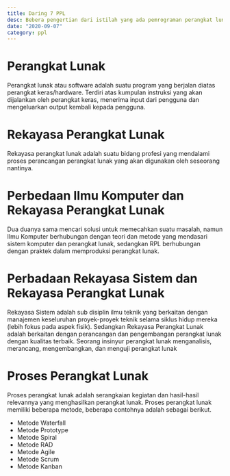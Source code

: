 ```yaml
---
title: Daring 7 PPL
desc: Bebera pengertian dari istilah yang ada pemrograman perangkat lunak seperti apa itu perangkat lunak, ilmu komputer, dan sebagainya.
date: "2020-09-07"
category: ppl
---
```


# Perangkat Lunak
Perangkat lunak atau software adalah suatu program yang berjalan diatas perangkat keras/hardware. Terdiri atas kumpulan instruksi yang akan dijalankan oleh perangkat keras, menerima input dari pengguna dan mengeluarkan output kembali kepada pengguna.

# Rekayasa Perangkat Lunak
Rekayasa perangkat lunak adalah suatu bidang profesi yang mendalami proses perancangan perangkat lunak yang akan digunakan oleh seseorang nantinya.

# Perbedaan Ilmu Komputer dan Rekayasa Perangkat Lunak
Dua duanya sama mencari solusi untuk memecahkan suatu masalah, namun Ilmu Komputer berhubungan dengan teori dan metode yang mendasari sistem komputer dan perangkat lunak, sedangkan RPL berhubungan dengan praktek dalam memproduksi perangkat lunak.

# Perbadaan Rekayasa Sistem dan Rekayasa Perangkat Lunak
Rekayasa Sistem adalah sub disiplin ilmu teknik yang berkaitan dengan manajemen keseluruhan proyek-proyek teknik selama siklus hidup mereka (lebih fokus pada aspek fisik). Sedangkan Rekayasa Perangkat Lunak adalah berkaitan dengan perancangan dan pengembangan perangkat lunak dengan kualitas terbaik. Seorang insinyur perangkat lunak menganalisis, merancang, mengembangkan, dan menguji perangkat lunak

# Proses Perangkat Lunak
Proses perangkat lunak adalah serangkaian kegiatan dan hasil-hasil relevannya yang menghasilkan perangkat lunak. Proses perangkat lunak memiliki beberapa metode, beberapa contohnya adalah sebagai berikut.

- Metode Waterfall
- Metode Prototype
- Metode Spiral
- Metode RAD
- Metode Agile
- Metode Scrum
- Metode Kanban

